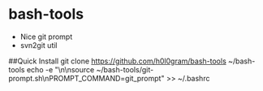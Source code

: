 # bash-tools

- Nice git prompt
- svn2git util

##Quick Install
    git clone https://github.com/h0l0gram/bash-tools ~/bash-tools
    echo -e "\n\nsource ~/bash-tools/git-prompt.sh\nPROMPT_COMMAND=git_prompt" >> ~/.bashrc



